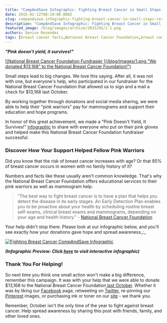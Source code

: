 ```yaml
---
title: "CompAndSave Infographic: Fighting Breast Cancer in Small Steps (Results of NBCF Fundraiser)"
date: 2015-02-12T08:19:00.000Z
slug: compandsave-infographic-fighting-breast-cancer-in-small-steps-results-of-nbcf-fundraiser
description: "CompAndSave Infographic: Fighting Breast Cancer in Small Steps (Results of NBCF Fundraiser)"
featured_image: /blog/images/archive/2015/02/1-1.png
authors: Denise Resendez
tags: [breast cancer facts,National Breast Cancer Foundation,breast cancer,infographic,Breast Cancer Awareness Month]
---
```


_**"Pink doesn't yield, it survives!"**_

[![National Breast Cancer Foundation Fundrasier ](/blog/images/1.png "We donated $13,168" to the National Breast Cancer Foundation!")](/blog/images/1.png)

Small steps lead to big changes. We love this saying. After all, it was not with one, but everyone's help, who participated in our fundraiser for the National Breast Cancer Foundation that allowed us to sign and a mail a check for $13,168 last October.

By working together through donations and social media sharing, we were able to help their "pink warriors" pay for mammograms and support their education and hope programs.

In honor of this great achievement, we made a "Pink Doesn't Yield, It Survives!" [infographic](https://www.compandsave.com/expired-deals) to share with everyone who put on their pink gloves and helped make this National Breast Cancer Foundation fundraiser successful.

### Discover How Your Support Helped Fellow Pink Warriors

Did you know that the risk of breast cancer increases with age? Or that 85% of breast cancer occurs in women with no family history of it?

Numbers and facts like these usually aren't common knowledge. That's why the National Breast Cancer Foundation offers educational services to their pink warriors as well as mammogram help.

> "The best way to fight breast cancer is to have a plan that helps you detect the disease in its early stages. An Early Detection Plan enables you to be proactive about your health by scheduling routine breast self-exams, clinical breast exams and mammograms, depending on your age and health history." - [National Breast Cancer Foundation ](https://www.nationalbreastcancer.org/our-programs/)

Your help didn't stop there. Please look at our infographic below, and you'll see exactly how your donations gave hope and spread awareness_:_

[![Fighting Breast Cancer CompAndSave Infographic ](/blog/images/infographic.png "CompAndSave Infographic: Fighting Breast Cancer in Small Steps (Results of NBCF Fundraiser)")](/blog/images/infographic.png)

**_(Infographic Preview: Click [here](https://www.compandsave.com/expired-deals) to visit interactive infographic)_**

### Thank You For Helping!

So next time you think one small action won't make a big difference, remember this campaign. It was with your help that we were able to donate $13,168 to the National Breast Cancer Foundation[ last October](https://blog.compandsave.com/2014/10/help-us-make-difference-compandsavecom.html). Whether it was by liking our [Facebook](https://www.facebook.com/compandsave.ink) page, retweeting on [Twitter](https://twitter.com/intent/tweet?hashtags=pinksurvives%2C&original%5Freferer=http%3A%2F%2Fwww.compandsave.com%2FSupport-National-Breast-Cancer-Foundation%5Fa%2F295.htm&share%5Fwith%5Fretweet=never&text=Re-tweet%20to%20donate%20%241%20to%20the%20National%20Breast%20Cancer%20Foundation%20Movement%20%40compandsave%20Pink%20does%20not%20yield%2C&tw%5Fp=tweetbutton), re-pinning our [Pinterest](https://twitter.com/intent/tweet?hashtags=pinksurvives%2C&original%5Freferer=http%3A%2F%2Fwww.compandsave.com%2FSupport-National-Breast-Cancer-Foundation%5Fa%2F295.htm&share%5Fwith%5Fretweet=never&text=Re-tweet%20to%20donate%20%241%20to%20the%20National%20Breast%20Cancer%20Foundation%20Movement%20%40compandsave%20Pink%20does%20not%20yield%2C&tw%5Fp=tweetbutton) images, or purchasing ink or toner on our [site](https://www.compandsave.com/) \- we thank you.

Remember, October isn't the only time of the year to fight against breast cancer. Help spread awareness by sharing this post with friends, family, and other loved ones.